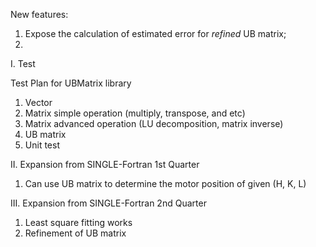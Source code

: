 New features:
1. Expose the calculation of estimated error for *refined* UB matrix; 
2. 



I. Test

Test Plan for UBMatrix library

1. Vector
2. Matrix simple operation (multiply, transpose, and etc)
3. Matrix advanced operation (LU decomposition, matrix inverse)
4. UB matrix
5. Unit test

II. Expansion from SINGLE-Fortran 1st Quarter
1. Can use UB matrix to determine the motor position of given (H, K, L)

III. Expansion from SINGLE-Fortran 2nd Quarter
1. Least square fitting works
2. Refinement of UB matrix
